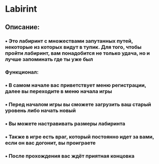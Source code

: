 # Labirint
## Описание:
### • Это лабиринт с множествами запутанных путей, некоторые из которых видут в тупик. Для того, чтобы пройти лабиринт, вам понадобится не только удача, но и лучше запоминать где ты уже был
### Функционал:
### • В самом начале вас приветствует меню регистрации, далее вы переходите в меню начала игры
### • Перед началом игры вы сможете загрузить ваш старый уровень либо начать новый
### • Вы можете настравивать размеры лабиринта
### • Также в игре есть враг, который постоянно идет за вами, если он вас догонит, вы проиграете
### • После прохождения вас ждёт приятная концовка
